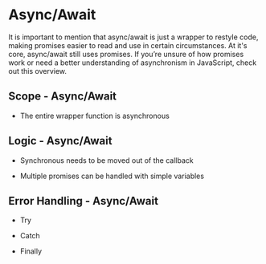 # Async/Await

It is important to mention that async/await is just a wrapper to restyle code, making promises easier to read and use in certain circumstances. At it's core, async/await still uses promises. If you’re unsure of how promises work or need a better understanding of asynchronism in JavaScript, check out this overview.

## Scope - Async/Await

- The entire wrapper function is asynchronous

## Logic - Async/Await

- Synchronous needs to be moved out of the callback

- Multiple promises can be handled with simple variables

## Error Handling - Async/Await

- Try

- Catch

- Finally
  
